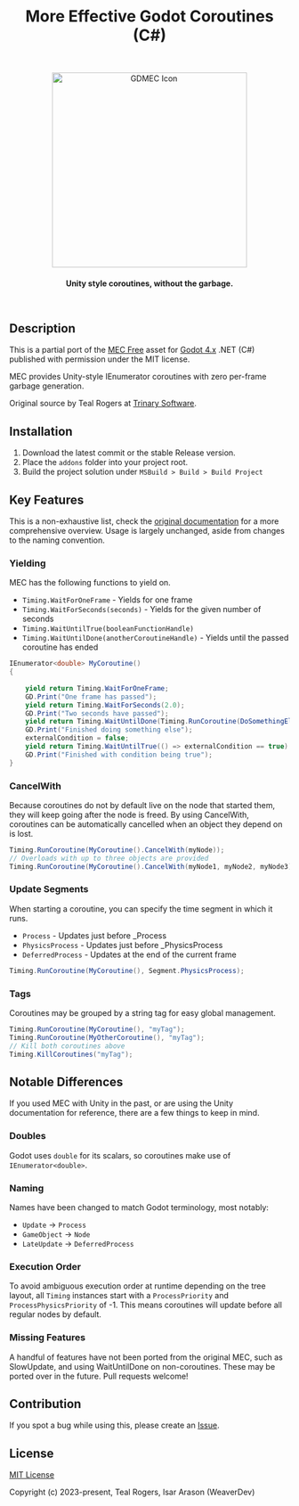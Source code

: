 
<h1 align="center"> More Effective Godot Coroutines (C#) </h1> <br>
<p align="center">
    <img alt="GDMEC Icon" title="GDMEC" src="https://github.com/WeaverDev/More-Effective-Godot-Coroutines/assets/22682921/52ce5162-872c-4f49-b5db-ee1336cddad3" width="350">
</p>

<h4 align="center">
  Unity style coroutines, without the garbage.
</p>

<br>

## Description
This is a partial port of the [MEC Free](https://assetstore.unity.com/packages/tools/animation/more-effective-coroutines-free-54975 "MEC Free") asset for [Godot 4.x](https://godotengine.org/ "Godot") .NET (C#) published with permission under the MIT license.

MEC provides Unity-style IEnumerator coroutines with zero per-frame garbage generation.

Original source by Teal Rogers at [Trinary Software](http://trinary.tech/ "Trinary Software").

## Installation
1. Download the latest commit or the stable Release version.
2. Place the `addons` folder into your project root.
3. Build the project solution under `MSBuild > Build > Build Project`

## Key Features
This is a non-exhaustive list, check the [original documentation](http://trinary.tech/category/mec/free/ "original documentation") for a more comprehensive overview. Usage is largely unchanged, aside from changes to the naming convention.

### Yielding
MEC has the following functions to yield on.
- `Timing.WaitForOneFrame` - Yields for one frame
- `Timing.WaitForSeconds(seconds)` - Yields for the given number of seconds
- `Timing.WaitUntilTrue(booleanFunctionHandle)`
- `Timing.WaitUntilDone(anotherCoroutineHandle)` - Yields until the passed coroutine has ended
```cs
IEnumerator<double> MyCoroutine()
{
    
    yield return Timing.WaitForOneFrame;
    GD.Print("One frame has passed");
    yield return Timing.WaitForSeconds(2.0);
    GD.Print("Two seconds have passed");
    yield return Timing.WaitUntilDone(Timing.RunCoroutine(DoSomethingElse());
    GD.Print("Finished doing something else");
    externalCondition = false;
    yield return Timing.WaitUntilTrue(() => externalCondition == true)
    GD.Print("Finished with condition being true");
}
```

### CancelWith
Because coroutines do not by default live on the node that started them, they will keep going after the node is freed. By using CancelWith, coroutines can be automatically cancelled when an object they depend on is lost.
```cs
Timing.RunCoroutine(MyCoroutine().CancelWith(myNode));
// Overloads with up to three objects are provided
Timing.RunCoroutine(MyCoroutine().CancelWith(myNode1, myNode2, myNode3));
```

### Update Segments
When starting a coroutine, you can specify the time segment in which it runs.
- `Process` - Updates just before  _Process
- `PhysicsProcess` - Updates just before _PhysicsProcess
- `DeferredProcess` - Updates at the end of the current frame

```cs
Timing.RunCoroutine(MyCoroutine(), Segment.PhysicsProcess);
```

### Tags
Coroutines may be grouped by a string tag for easy global management.
```cs
Timing.RunCoroutine(MyCoroutine(), "myTag");
Timing.RunCoroutine(MyOtherCoroutine(), "myTag");
// Kill both coroutines above
Timing.KillCoroutines("myTag");
```

## Notable Differences

If you used MEC with Unity in the past, or are using the Unity documentation for reference, there are a few things to keep in mind.

### Doubles
Godot uses `double` for its scalars, so coroutines make use of `IEnumerator<double>`.

### Naming
Names have been changed to match Godot terminology, most notably:

- `Update` -> `Process`
- `GameObject` -> `Node`
- `LateUpdate` -> `DeferredProcess`

### Execution Order
To avoid ambiguous execution order at runtime depending on the tree layout, all `Timing` instances start with a `ProcessPriority` and `ProcessPhysicsPriority` of -1. This means coroutines will update before all regular nodes by default. 

### Missing Features
A handful of features have not been ported from the original MEC, such as SlowUpdate, and using WaitUntilDone on non-coroutines. These may be ported over in the future. Pull requests welcome!

## Contribution
If you spot a bug while using this, please create an [Issue](https://github.com/WeaverDev/GDMEC/issues).


## License

[MIT License](LICENSE)

Copyright (c) 2023-present, Teal Rogers, Isar Arason (WeaverDev)
